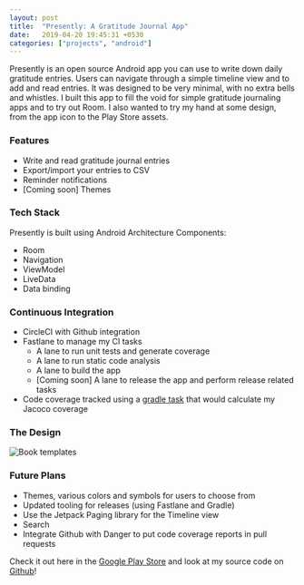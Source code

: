 ```yaml
---
layout: post
title:  "Presently: A Gratitude Journal App"
date:   2019-04-20 19:45:31 +0530
categories: ["projects", "android"]
---
```

Presently is an open source Android app you can use to write down daily gratitude entries. Users can navigate through a simple timeline view and to add and read entries. It was designed to be very minimal, with no extra bells and whistles. I built this app to fill the void for simple gratitude journaling apps and to try out Room. I also wanted to try my hand at some design, from the app icon to the Play Store assets. 

### Features
  - Write and read gratitude journal entries
  - Export/import your entries to CSV 
  - Reminder notifications
  - [Coming soon] Themes

### Tech Stack
Presently is built using Android Architecture Components:
  - Room
  - Navigation
  - ViewModel
  - LiveData
  - Data binding
  
### Continuous Integration
  - CircleCI with Github integration
  - Fastlane to manage my CI tasks
       - A lane to run unit tests and generate coverage
       - A lane to run static code analysis
       - A lane to build the app
       - [Coming soon] A lane to release the app and perform release related tasks
   - Code coverage tracked using a [gradle task](https://github.com/alisonthemonster/Presently/blob/develop/app/jacoco.gradle) that would calculate my Jacoco coverage

### The Design
![Book templates](https://i.imgur.com/Hs6kxWi.png)


### Future Plans
  - Themes, various colors and symbols for users to choose from
  - Updated tooling for releases (using Fastlane and Gradle)
  - Use the Jetpack Paging library for the Timeline view
  - Search
  - Integrate Github with Danger to put code coverage reports in pull requests

Check it out here in the [Google Play Store](https://play.google.com/store/apps/details?id=journal.gratitude.com.gratitudejournal&hl=en)
 and look at my source code on [Github](https://github.com/alisonthemonster/Presently)!

